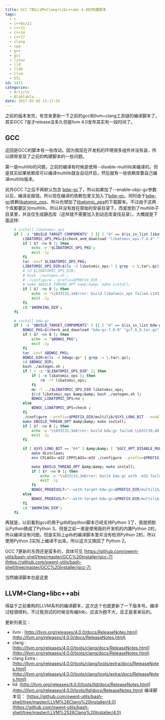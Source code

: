 ```yaml
---
title: GCC 7和LLVM+Clang+libc++abi 4.0的构建脚本
tags:
  - c
  - c++0x/11
  - c++11
  - c++14
  - c++17
  - clang
  - cpp
  - g++
  - gcc
  - linux
  - lld
  - lldb
  - llvm
  - STL
id: 1431
categories:
  - Article
  - Blablabla...
date: 2017-05-09 11:17:55
---
```


之前的版本发完，有空来更新一下之前的gcc和llvm+clang工具链的编译脚本了。其实GCC 7是才release没多久但是llvm 4.0发布其实有一段时间了。

## GCC

这回是GCC的脚本有一些改动。因为我现在开发机的环境很多组件并没有装，所以顺带发现了之前的构建脚本的一些问题。

第一是multilib的问题。之前的编译有时候是使用--disable-multilib来编译的。但是其实如果依赖库可以编译multilib就会自动开启，然后就有一些依赖库要自己编译multilib版本。

另外GCC 7之后不再默认包含 [bdw-gc](https://github.com/ivmai/bdwgc)了，所以如果加了--enable-objc-gc参数以后，编译会报错。所以现在编译的依赖包里又加入了[bdw-gc](https://github.com/ivmai/bdwgc)。同时由于[bdw-gc](https://github.com/ivmai/bdwgc)依赖[libatomic_ops](https://github.com/ivmai/libatomic_ops)，所以也增加了[libatomic_ops](https://github.com/ivmai/libatomic_ops)的下载脚本。不过由于这两个库都要区分multilib，所以并没有放在原始的安装目录下，而是放到了multilib子目录里，并且仅生成静态库（这样就不需要加入到动态库查找目录）。大概就是下面这样:

```bash
    # install libatomic_ops
    if [ -z "$BUILD_TARGET_COMPOMENTS" ] || [ "0" == $(is_in_list libatomic_ops $BUILD_TARGET_COMPOMENTS) ]; then
        LIBATOMIC_OPS_PKG=$(check_and_download "libatomic_ops-7.4.4" "libatomic_ops-*.tar.gz" "https://github.com/ivmai/libatomic_ops/archive/libatomic_ops-7_4_4.tar.gz" "libatomic_ops-7_4_4.tar.gz" );
        if [ $? -ne 0 ]; then
            echo -e "$LIBATOMIC_OPS_PKG";
            exit -1;
        fi
        tar -zxvf $LIBATOMIC_OPS_PKG;
        LIBATOMIC_OPS_DIR=$(ls -d libatomic_ops-* | grep -v \.tar\.gz);
        # cd $LIBATOMIC_OPS_DIR;
        # bash ./autogen.sh ;
        # ./configure --prefix=$PREFIX_DIR ;
        # make $BUILD_THREAD_OPT &amp;&amp; make install;
        if [ $? -ne 0 ]; then
            echo -e "\\033[31;1mError: build libatomic_ops failed.\\033[39;49;0m";
            exit -1;
        fi
        cd "$WORKING_DIR";
    fi

    # install bdw-gc
    if [ -z "$BUILD_TARGET_COMPOMENTS" ] || [ "0" == $(is_in_list bdw-gc $BUILD_TARGET_COMPOMENTS) ]; then
        BDWGC_PKG=$(check_and_download "bdw-gc-7.6.0" "gc7_6_0.tar.gz" "https://github.com/ivmai/bdwgc/archive/gc7_6_0.tar.gz" "gc7_6_0.tar.gz" );
        if [ $? -ne 0 ]; then
            echo -e "$BDWGC_PKG";
            exit -1;
        fi
        tar -zxvf $BDWGC_PKG;
        BDWGC_DIR=$(ls -d bdwgc-gc* | grep -v \.tar\.gz);
        cd $BDWGC_DIR;
        bash ./autogen.sh ;
        if [ ! -z "$LIBATOMIC_OPS_DIR" ]; then
            if [ -e libatomic_ops ]; then
                rm -rf libatomic_ops;
            fi
            mv -f ../$LIBATOMIC_OPS_DIR libatomic_ops;
            $(cd libatomic_ops &amp;&amp; bash ./autogen.sh );
            BDWGC_LIBATOMIC_OPS=no ;
        else
            BDWGC_LIBATOMIC_OPS=check ;
        fi
        ./configure --prefix=$PREFIX_DIR/multilib/$SYS_LONG_BIT --enable-cplusplus --with-pic=yes --enable-shared=no --enable-static=yes --with-libatomic-ops=$BDWGC_LIBATOMIC_OPS ;
        make $BUILD_THREAD_OPT &amp;&amp; make install;
        if [ $? -ne 0 ]; then
            echo -e "\\033[31;1mError: build bdw-gc failed.\\033[39;49;0m";
            exit -1;
        fi

        if [ $SYS_LONG_BIT == "64" ] &amp;&amp; [ "$GCC_OPT_DISABLE_MULTILIB" == "--enable-multilib" ] ; then
            make distclean;
            env CFLAGS=-m32 CPPFLAGS=-m32 ./configure --prefix=$PREFIX_DIR/multilib/32 --enable-cplusplus --with-pic=yes --enable-shared=no --enable-static=yes --with-libatomic-ops=$BDWGC_LIBATOMIC_OPS ;

            make $BUILD_THREAD_OPT &amp;&amp; make install;
            if [ $? -ne 0 ]; then
                echo -e "\\033[31;1mError: build bdw-gc with -m32 failed.\\033[39;49;0m";
                exit -1;
            fi
            BDWGC_PREBIUILT="--with-target-bdw-gc=$PREFIX_DIR/multilib/$SYS_LONG_BIT,32=$PREFIX_DIR/multilib/32";
        else
            BDWGC_PREBIUILT="--with-target-bdw-gc=$PREFIX_DIR/multilib/$SYS_LONG_BIT";
        fi
        cd "$WORKING_DIR";
    fi
```

再就是，以前看到gcc的用于gdb的python脚本已经支持Python 3了，我就把默认Python换成了Python 3。但是之前一直是使用我的开发机的内置Python 2的，所以编译没有问题。但是实际上gdb的编译脚本里并没有检测Python 2的，所以使用Python 2实际上编译不出来。所以这次又换回了 Python 2。


GCC 7更新的东西还是蛮多的，具体可见 [https://github.com/owent-utils/bash-shell/tree/master/GCC%20Installer/gcc-7](https://github.com/owent-utils/bash-shell/tree/master/GCC%20Installer/gcc-7)

当然编译脚本也是这里

## LLVM+Clang+libc++abi

得益于之前重构的LLVM系列的编译脚本，这次这个也就更新了一下版本号。编译过程很顺利，不过我测试的时候没有编lldb，应该为题不大，反正是拿来玩的。

更新列表见：

*   llvm : [http://llvm.org/releases/4.0.0/docs/ReleaseNotes.html](http://llvm.org/releases/4.0.0/docs/ReleaseNotes.html)
*   clang : [http://llvm.org/releases/4.0.0/tools/clang/docs/ReleaseNotes.html](http://llvm.org/releases/4.0.0/tools/clang/docs/ReleaseNotes.html)
*   clang Extra : [http://llvm.org/releases/4.0.0/tools/clang/tools/extra/docs/ReleaseNotes.html](http://llvm.org/releases/4.0.0/tools/clang/tools/extra/docs/ReleaseNotes.html)
*   lld: [http://llvm.org/releases/4.0.0/tools/lld/docs/ReleaseNotes.html](http://llvm.org/releases/4.0.0/tools/lld/docs/ReleaseNotes.html)
编译脚本见： [https://github.com/owent-utils/bash-shell/tree/master/LLVM%26Clang%20Installer/4.0](https://github.com/owent-utils/bash-shell/tree/master/LLVM%2526Clang%20Installer/4.0)